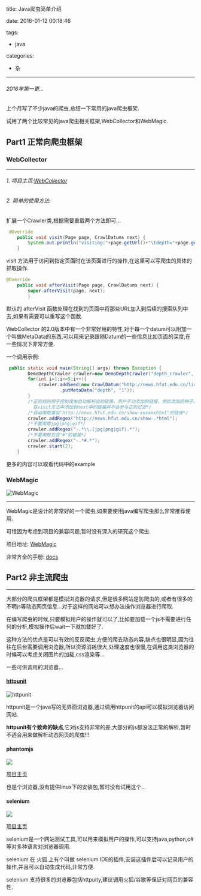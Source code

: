 title: Java爬虫简单介绍

date: 2016-01-12 00:18:46

tags:
- java

categories:
- 杂

---

###### 2016年第一更...

上个月写了不少java的爬虫,总结一下常用的java爬虫框架.

试用了两个比较常见的java爬虫相关框架,WebCollector和WebMagic.

## Part1 正常向爬虫框架

### WebCollector

---

###### 1. 项目主页:[WebCollector](https://github.com/CrawlScript/WebCollector)

###### 2. 简单的使用方法:

扩展一个Crawler类,根据需要重载两个方法即可...

```java
 @Override
    public void visit(Page page, CrawlDatums next) {
        System.out.println("visiting:"+page.getUrl()+"\tdepth="+page.getMetaData("depth"));
    }
```

visit 方法用于访问到指定页面时在该页面进行的操作,在这里可以写爬虫的具体的抓取操作.

```java
@Override
    public void afterVisit(Page page, CrawlDatums next) {
        super.afterVisit(page, next); 
		}
```

默认的 afterVisit 函数处理在找到的页面中将那些URL加入到后续的搜索队列中去,如果有需要可以重写这个函数.


WebCollector 的2.0版本中有一个非常好用的特性,对于每一个datum可以附加一个叫做MetaData的东西,可以用来记录跟随Datum的一些信息比如页面的深度,在一些情况下非常方便.

一个调用示例:

```java
 public static void main(String[] args) throws Exception {
        DemoDepthCrawler crawler=new DemoDepthCrawler("depth_crawler", true);
        for(int i=1;i<=5;i++){
            crawler.addSeed(new CrawlDatum("http://news.hfut.edu.cn/list-1-"+i+".html")
                    .putMetaData("depth", "1"));
        }
        /*正则规则用于控制爬虫自动解析出的链接，用户手动添加的链接，例如添加的种子、或
          在visit方法中添加到next中的链接并不会参与正则过滤*/
        /*自动爬取类似"http://news.hfut.edu.cn/show-xxxxxxhtml"的链接*/
        crawler.addRegex("http://news.hfut.edu.cn/show-.*html");
        /*不要爬取jpg|png|gif*/
        crawler.addRegex("-.*\\.(jpg|png|gif).*");
        /*不要爬取包含"#"的链接*/
        crawler.addRegex("-.*#.*");
        crawler.start(2);
    }
```

更多的内容可以取看代码中的example


### WebMagic

![WebMagic](https://camo.githubusercontent.com/77fe3da40f9b2c5839df0267890a2457a64003e0/68747470733a2f2f7261772e6769746875622e636f6d2f636f64653463726166742f7765626d616769632f6d61737465722f6173736574732f6c6f676f2e6a7067)

---

WebMagic是设计的非常好的一个爬虫,如果要使用java编写爬虫那么非常推荐使用.

可惜因为考虑到项目的兼容问题,暂时没有深入的研究这个爬虫.

项目地址: [WebMagic](https://github.com/code4craft/webmagic)

非常齐全的手册: [docs](http://webmagic.io/docs/)

## Part2 非主流爬虫

---

大部分的爬虫框架都是模拟浏览器的请求,但是很多网站是防爬虫的,或者有很多的不明js等动态网页信息...对于这样的网站可以想办法操作浏览器进行爬取.

在编写爬虫的时候,只要模拟用户的操作就可以了,比如要加载一个js不需要进行任何的分析,模拟操作后wait一下就加载好了.

这种方法的优点是可以有效的反反爬虫,方便的爬去动态内容,缺点也很明显,因为往往在后台需要调用浏览器,所以资源消耗很大,处理速度也很慢,在调用这类浏览器的时候可以考虑关闭图片的加载,css渲染等...

一些可供调用的浏览器...

#### [httpunit](http://httpunit.sourceforge.net/)
![httpunit](http://httpunit.sourceforge.net/doc/images/HttpUnit.jpg)

httpunit是一个java写的无界面浏览器,通过调用httpunit的api可以模拟浏览器访问网站.

**httpunit有个致命的缺点**,它对js支持非常的差,大部分的js都没法正常的解析,暂时不适合用来做解析动态网页的爬虫!!!

#### phantomjs

![](http://phantomjs.org/img/phantomjs-logo.png)

[项目主页](http://phantomjs.org/)

也是个浏览器,没有提供linux下的安装包,暂时没有试用这个...


#### selenium

![](http://www.seleniumhq.org/images/selenium-logo.png)

[项目主页](http://www.seleniumhq.org/)

selenium是一个网站测试工具,可以用来模拟用户的操作,可以支持java,python,c#等对多种语言对浏览器调用.

selenium 在 火狐 上有个叫做 selenium IDE的插件,安装这插件后可以记录用户的操作,并且可以自动生成代码,非常方便.

selenium 支持很多的浏览器包括httpuity,建议调用火狐/谷歌等保证对网页的兼容性.


